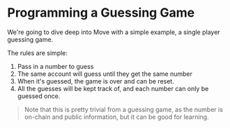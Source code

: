 # Programming a Guessing Game

We're going to dive deep into Move with a simple example, a single player guessing game.

The rules are simple:

1. Pass in a number to guess
2. The same account will guess until they get the same number
3. When it's guessed, the game is over and can be reset.
4. All the guesses will be kept track of, and each number can only be guessed once.

> Note that this is pretty trivial from a guessing game, as the number is on-chain and public information, but it can be
> good for learning.